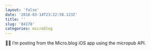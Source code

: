 ```yaml
---
layout: 'false'
date: '2018-03-14T23:22:58.123Z'
title: ''
slug: '84178'
categories: microblog
---
```

👋🏻 I’m posting from the Micro.blog iOS app using the micropub API.
